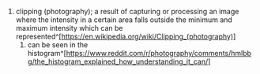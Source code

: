 1. clipping (photography); a result of capturing or processing an image where the intensity in a certain area falls outside the minimum and maximum intensity which can be represented^[https://en.wikipedia.org/wiki/Clipping_(photography)]
	1. can be seen in the histogram^[https://www.reddit.com/r/photography/comments/hmlbbg/the_histogram_explained_how_understanding_it_can/]